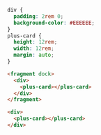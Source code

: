 ```css [style]
div {
  padding: 2rem 0;
  background-color: #EEEEEE;
}
plus-card {
  height: 12rem;
  width: 12rem;
  margin: auto;
}
```

```html [template]
<fragment dock>
  <div>
    <plus-card></plus-card>
  </div>
</fragment>
```

```html [vue:template]
<div>
  <plus-card></plus-card>
</div>
```
